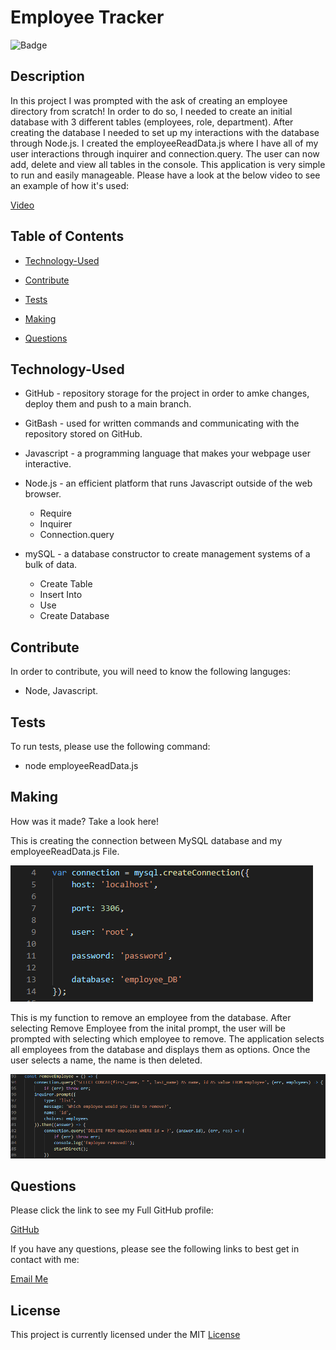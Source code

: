 # Employee Tracker


![Badge](https://img.shields.io/badge/license-MIT-blue)
  

## Description

In this project I was prompted with the ask of creating an employee directory from scratch! In order to do so, I needed to create an initial database with 3 different tables (employees, role, department). After creating the database I needed to set up my interactions with the database through Node.js. I created the employeeReadData.js where I have all of my user interactions through inquirer and connection.query. The user can now add, delete and view all tables in the console. This application is very simple to run and easily manageable. Please have a look at the below video to see an example of how it's used:

[Video]()



## Table of Contents


* [Technology-Used](#technology-used)

* [Contribute](#contribute)

* [Tests](#tests)

* [Making](#making)

* [Questions](#questions)



## Technology-Used

- GitHub - repository storage for the project in order to amke changes, deploy them and push to a main branch. 

- GitBash - used for written commands and communicating with the repository stored on GitHub.

- Javascript - a programming language that makes your webpage user interactive.

- Node.js - an efficient platform that runs Javascript outside of the web browser.
    - Require
    - Inquirer
    - Connection.query

- mySQL - a database constructor to create management systems of a bulk of data.
    - Create Table
    - Insert Into
    - Use
    - Create Database


## Contribute 
    
In order to contribute, you will need to know the following languges:
    
  - Node, Javascript.

## Tests

To run tests, please use the following command:

  - node employeeReadData.js


## Making

How was it made? Take a look here!

This is creating the connection between MySQL database and my employeeReadData.js File.

![Code-Snippet](images/connection.PNG)


This is my function to remove an employee from the database. After selecting Remove Employee from the inital prompt, the user will be prompted with selecting which employee to remove. The application selects all employees from the database and displays them as options. Once the user selects a name, the name is then deleted.

![Code-Snippet](images/removeemployee.PNG)


## Questions

Please click the link to see my Full GitHub profile:

[GitHub](https://github.com/dnovelli1)

If you have any questions, please see the following links to best get in contact with me:

[Email Me](jakenovelli11@gmail.com)


## License

This project is currently licensed under the MIT [License](https://choosealicense.com/licenses/mit/)
  
